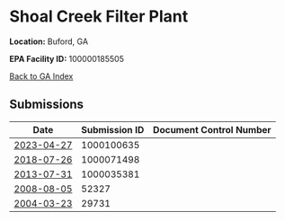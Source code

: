 # Shoal Creek Filter Plant

**Location:** Buford, GA

**EPA Facility ID:** 100000185505

[Back to GA Index](../../index.md)

## Submissions

| Date | Submission ID | Document Control Number |
|------|--------------|-------------------------|
| [2023-04-27](submissions/1000100635.md) | 1000100635 |  |
| [2018-07-26](submissions/1000071498.md) | 1000071498 |  |
| [2013-07-31](submissions/1000035381.md) | 1000035381 |  |
| [2008-08-05](submissions/52327.md) | 52327 |  |
| [2004-03-23](submissions/29731.md) | 29731 |  |
